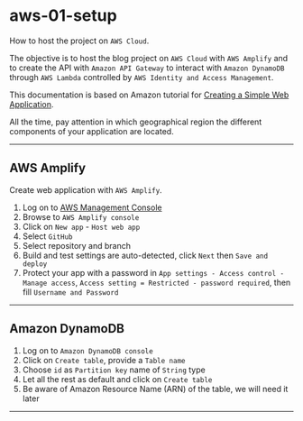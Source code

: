 # aws-01-setup

How to host the project on `AWS Cloud`.

The objective is to host the blog project on `AWS Cloud` with `AWS Amplify` and to create the API with `Amazon API Gateway` to interact with `Amazon DynamoDB` through `AWS Lambda` controlled by `AWS Identity and Access Management`.

This documentation is based on Amazon tutorial for [Creating a Simple Web Application](https://aws.amazon.com/fr/getting-started/hands-on/build-web-app-s3-lambda-api-gateway-dynamodb/).

All the time, pay attention in which geographical region the different components of your application are located.

---

## AWS Amplify

Create web application with `AWS Amplify`.

1. Log on to [AWS Management Console](https://aws.amazon.com/fr/console/)
2. Browse to `AWS Amplify console`
3. Click on `New app` - `Host web app`
4. Select `GitHub`
5. Select repository and branch
6. Build and test settings are auto-detected, click `Next` then `Save and deploy`
7. Protect your app with a password in `App settings - Access control - Manage access`, `Access setting = Restricted - password required`, then fill `Username and Password`

---

## Amazon DynamoDB

1. Log on to `Amazon DynamoDB console`
2. Click on `Create table`, provide a `Table name`
3. Choose `id` as `Partition key` name of `String` type
4. Let all the rest as default and click on `Create table`
5. Be aware of Amazon Resource Name (ARN) of the table, we will need it later

---
